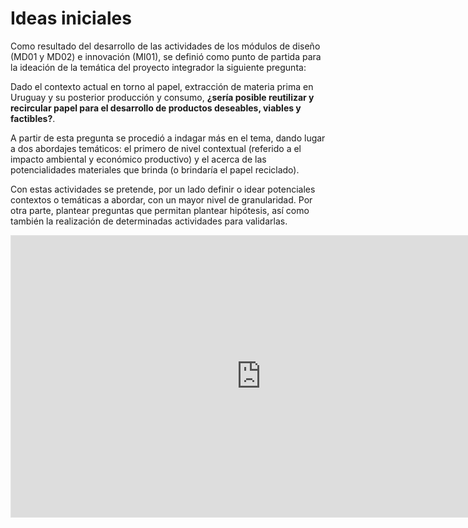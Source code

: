 # Ideas iniciales

Como resultado del desarrollo de las actividades de los módulos de diseño (MD01 y MD02) e innovación (MI01), se definió como punto de partida para la ideación de la temática del proyecto integrador la siguiente pregunta:

Dado el contexto actual en torno al papel, extracción de materia prima en Uruguay y su posterior producción y consumo, <b>¿sería posible reutilizar y recircular papel para el desarrollo de productos deseables, viables y factibles?</b>.

A partir de esta pregunta se procedió a indagar más en el tema, dando lugar a dos abordajes temáticos: el primero de nivel contextual (referido a el impacto ambiental y económico productivo) y el acerca de las potencialidades materiales que brinda (o brindaría el papel reciclado).

Con estas actividades se pretende, por un lado definir o idear potenciales contextos o temáticas a abordar, con un mayor nivel de granularidad. Por otra parte, plantear preguntas que permitan plantear hipótesis, así como también la realización de determinadas actividades para validarlas.



<iframe style="border: 1px solid rgba(0, 0, 0, 0.1);" width="800" height="450" src="https://www.figma.com/embed?embed_host=share&url=https%3A%2F%2Fwww.figma.com%2Fboard%2FmY2xqOO0OGK1vTaPd9RAjU%2FExploraci%25C3%25B3n-de-ideas%3Fnode-id%3D0-1%26t%3D2zRrINuNrSf0ERZW-1" allowfullscreen></iframe>
